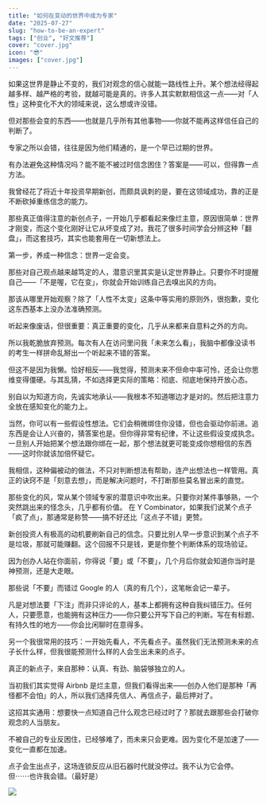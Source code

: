 ```yaml
---
title: "如何在变动的世界中成为专家"
date: "2025-07-27"
slug: "how-to-be-an-expert"
tags: ["创业", "好文推荐"]
cover: "cover.jpg"
icon: "😎"
images: ["cover.jpg"]
---
```

如果这世界是静止不变的，我们对观念的信心就能一路线性上升。某个想法经得起越多样、越严格的考验，就越可能是真的。许多人其实默默相信这一点——对「人性」这种变化不大的领域来说，这么想或许没错。



但对那些会变的东西——也就是几乎所有其他事物——你就不能再这样信任自己的判断了。



专家之所以会错，往往是因为他们精通的，是一个早已过期的世界。



有办法避免这种情况吗？能不能不被过时信念困住？答案是——可以，但得靠一点方法。



我曾经花了将近十年投资早期新创，而颇具讽刺的是，要在这领域成功，靠的正是不断砍掉重练信念的能力。



那些真正值得注意的新创点子，一开始几乎都看起来像烂主意，原因很简单：世界才刚变，而这个变化刚好让它从坏变成了对。我花了很多时间学会分辨这种「翻盘」，而这套技巧，其实也能套用在一切新想法上。



第一步，养成一种信念：世界一定会变。



那些对自己观点越来越笃定的人，潜意识里其实是认定世界静止。只要你不时提醒自己——「不是喔，它在变」，你就会开始训练自己去嗅出风的方向。



那该从哪里开始观察？除了「人性不太变」这条中等实用的原则外，很抱歉，变化这东西基本上没办法准确预测。



听起来像废话，但很重要：真正重要的变化，几乎从来都来自意料之外的方向。



所以我乾脆放弃预测。每次有人在访问里问我「未来怎么看」，我脑中都像没读书的考生一样拼命乱掰出一个听起来不错的答案。



但这不是因为我懒。恰好相反——我觉得，预测未来不但命中率可怜，还会让你思维变得僵硬。与其乱猜，不如选择更实际的策略：彻底、彻底地保持开放心态。



别自以为知道方向，先诚实地承认——我根本不知道哪边才是对的。然后把注意力全放在感知变化的能力上。



当然，你可以有一些假设性想法。它们会稍微绑住你没错，但也会驱动你前进。追东西是会让人兴奋的，猜答案也是。但你得非常有纪律，不让这些假设变成执念。
一旦别人开始把某个想法跟你绑在一起，那个想法就更可能变成你想相信的东西——这时你就该加倍怀疑它。



我相信，这种偏被动的做法，不只对判断想法有帮助，连产出想法也一样管用。真正的诀窍不是「刻意去想」，而是解决问题时，不打断那些莫名冒出来的直觉。



那些变化的风，常从某个领域专家的潜意识中吹出来。只要你对某件事够熟，一个突然跳出来的怪念头，几乎都有价值。
在 Y Combinator，如果我们说某个点子「疯了点」，那通常是称赞——搞不好还比「这点子不错」更赞。



新创投资人有极高的动机要刷新自己的信念。只要比别人早一步意识到某个点子不是垃圾，那就可能赚翻。这个回报不只是钱，更是你整个判断体系的现场验证。



因为创办人站在你面前，你得说「要」或「不要」，几个月后你就会知道你当时是神预测，还是大走眼。



那些说「不要」而错过 Google 的人（真的有几个），这笔帐会记一辈子。



凡是对想法要「下注」而非只评论的人，基本上都拥有这种自我纠错压力。任何人，只要愿意，也能拥有这种压力——你只要公开写下自己的判断。写在有标题、有持久性的地方——你会比闲聊时在意得多。



另一个我很常用的技巧：一开始先看人，不先看点子。虽然我们无法预测未来的点子长什么样，但我很能预测什么样的人会生出未来的点子。



真正的新点子，来自那种：认真、有劲、脑袋够独立的人。



当初我们其实觉得 Airbnb 是烂主意，但我们看得出来——创办人他们是那种「再怪都不会怕」的人，所以我们选择先信人、再信点子，最后押对了。



这招其实通用：想要快一点知道自己什么观念已经过时了？那就去跟那些会打破你观念的人当朋友。



不被自己的专业反困住，已经够难了，而未来只会更难。因为变化不是加速了——变化一直都在加速。



点子会生出点子，这场连锁反应从旧石器时代就没停过。我不认为它会停。
但⋯⋯也许我会错。（最好是）




![](https://prod-files-secure.s3.us-west-2.amazonaws.com/112d0858-5090-4d34-a606-b75eb8d65fd2/46476355-9cf3-4e99-9b7a-3531bc426380/1000202064.png?X-Amz-Algorithm=AWS4-HMAC-SHA256&X-Amz-Content-Sha256=UNSIGNED-PAYLOAD&X-Amz-Credential=ASIAZI2LB46643OUSKFV%2F20250806%2Fus-west-2%2Fs3%2Faws4_request&X-Amz-Date=20250806T161857Z&X-Amz-Expires=3600&X-Amz-Security-Token=IQoJb3JpZ2luX2VjED8aCXVzLXdlc3QtMiJHMEUCIF2%2Bl35BX7G50ONmugdNIoyWN67TZ%2B29afSXI6hS1KirAiEAukiGIEX8x4T5XcKzXE4g3NkrmN3YpYcy85TkR9qxyfQq%2FwMIeBAAGgw2Mzc0MjMxODM4MDUiDHo26d9991LZSWf%2FXSrcAzYBvCpHoBdSgPFMgGvPg52g66arqBDPgrIcDG6hC7lGU8KYRnXaHxysj86doerYPRzSVKOVz%2BNFSdY6WNSB9nlboQNdOaLy%2BtNBGHTF6zjZkW0Rg8G2lyo1NdNxna9GLJH1uWMY1zlkJqfR7qMMITKQB7piwxAeXSP0By9gLU72cCaxtKn%2FISU%2FZpvB2U1fLXOyT2VhMNlStBMZ3FoZIclNnJWP7yrTVA9kGodHuUHxPaAp8vFj7KUfFLuOGM4tL3L%2Fg5duqOxGIRph%2B8faF1sOGqbHt5Pv3yGmi7wGTxgvt7nNYDcABEihpq6F6qNcD6uwBim9Op2q6bRKD%2Fm1ZWgh6mFQdt4PR%2B4Ggt3G9tdEga3Mas2BEdLEun%2FbvWHHH1Hoon2nSZ0EzsI3pmoJIQE5xpvepZTrGQHPuqr5tMUnEV%2FXuy4Sgv9giUt8Qcvo2oCB0V64wZQEn1eNmcejIGUN6gt%2BW6l7JgZtOP7fZzJkz85t5%2BvYVpue2zquK37Dn77mNMDtAcWodE8ePQ5njid8ehSQvDYGzMQBcCizAbsuOMhsls5wXZ%2FOuwSf1rPEOtbdyWCklsPRWXCgi%2FXeTMtp34SETqr1irF%2FPhMPFSv3CCoAglnmiBjcMa7vMNDgzcQGOqUBuBastCSZ3Xqq9Vd1bboXd1nSpSWif8XpmVB0LbdfMZtFkLv6Ud492ZfXzLHnz33e8t7uZkoCF97jT3q4Nq%2FfUdIDTdVYNFnubBTHmyqJto2XRVeBc3BCaTRKCknodJzhIC8ugZr9z%2BKvRZXfrq3xGkRG9XpEPGXwH11%2B6vlWnoB2aXMZg%2BkPkVt4BBulRcONY5ryKwACM7CPfuTgiIpaAY1cNv%2BP&X-Amz-Signature=349132c15973ef8ba0267ceddde30dd1c18920040739bbb0480a23964cd14ca8&X-Amz-SignedHeaders=host&x-amz-checksum-mode=ENABLED&x-id=GetObject)

